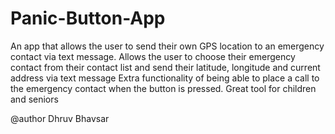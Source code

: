 # Panic-Button-App

An app that allows the user to send their own GPS location to an emergency contact via text message. Allows the user to choose their emergency contact from their contact list and send their latitude, longitude and current address via text message	Extra functionality of being able to place a call to the emergency contact when the button is pressed. Great tool for children and seniors

@author Dhruv Bhavsar
